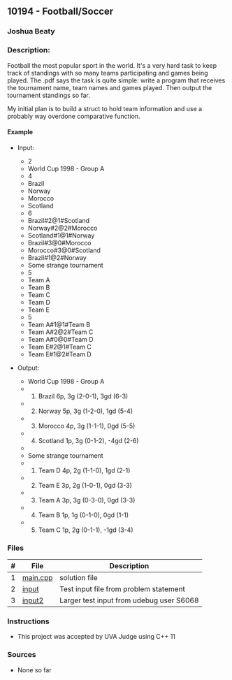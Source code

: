 ## 10194 - Football/Soccer
### Joshua Beaty
### Description:

Football the most popular sport in the world.  It's a very hard task to keep track of standings with so many teams participating and games being played. The .pdf says the task is quite simple: write a program that receives the tournament name, team names and games played. Then output the tournament standings so far.

My initial plan is to build a struct to hold team information and use a probably way overdone comparative function.

#### Example

- Input: 
    - 2
    - World Cup 1998 - Group A
    - 4
    - Brazil
    - Norway
    - Morocco
    - Scotland
    - 6
    - Brazil#2@1#Scotland
    - Norway#2@2#Morocco
    - Scotland#1@1#Norway
    - Brazil#3@0#Morocco
    - Morocco#3@0#Scotland
    - Brazil#1@2#Norway
    - Some strange tournament
    - 5
    - Team A
    - Team B
    - Team C
    - Team D
    - Team E
    - 5
    - Team A#1@1#Team B
    - Team A#2@2#Team C
    - Team A#0@0#Team D
    - Team E#2@1#Team C
    - Team E#1@2#Team D

- Output: 
    - World Cup 1998 - Group A
    - 1) Brazil 6p, 3g (2-0-1), 3gd (6-3)
    - 2) Norway 5p, 3g (1-2-0), 1gd (5-4)
    - 3) Morocco 4p, 3g (1-1-1), 0gd (5-5)
    - 4) Scotland 1p, 3g (0-1-2), -4gd (2-6)
    - 
    - Some strange tournament
    - 1) Team D 4p, 2g (1-1-0), 1gd (2-1)
    - 2) Team E 3p, 2g (1-0-1), 0gd (3-3)
    - 3) Team A 3p, 3g (0-3-0), 0gd (3-3)
    - 4) Team B 1p, 1g (0-1-0), 0gd (1-1)
    - 5) Team C 1p, 2g (0-1-1), -1gd (3-4)

### Files

|   #   | File                       | Description                                                |
| :---: | -------------------------- | ---------------------------------------------------------- |
|   1   | [main.cpp](./main.cpp)     | solution file                                              |
|   2   | [input](./input)           | Test input file from problem statement                     |
|   3   | [input2](./input2)         | Larger test input from udebug user S6068                   |

### Instructions

- This project was accepted by UVA Judge using C++ 11

### Sources

- None so far
